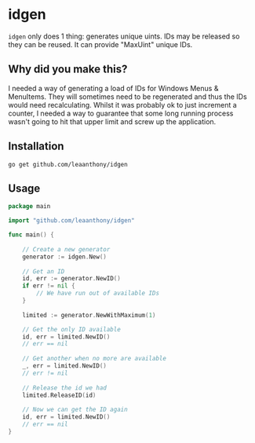 # idgen

`idgen` only does 1 thing: generates unique uints. IDs may be released so they can be reused. It can provide "MaxUint" unique IDs.

## Why did you make this?

I needed a way of generating a load of IDs for Windows Menus & MenuItems. They will sometimes need to be regenerated and thus the IDs 
would need recalculating. Whilst it was probably ok to just increment a counter, I needed a way to guarantee that some long running
process wasn't going to hit that upper limit and screw up the application.

## Installation

`go get github.com/leaanthony/idgen`

## Usage

```go
package main

import "github.com/leaanthony/idgen"

func main() {
	
    // Create a new generator
    generator := idgen.New()	
    
    // Get an ID
    id, err := generator.NewID()
    if err != nil {
    	// We have run out of available IDs
    }
    
    limited := generator.NewWithMaximum(1)

    // Get the only ID available
    id, err = limited.NewID()
    // err == nil
    
    // Get another when no more are available
    _, err = limited.NewID()
    // err != nil 
	
    // Release the id we had
    limited.ReleaseID(id)
    
    // Now we can get the ID again
    id, err = limited.NewID()
    // err == nil
}
```

